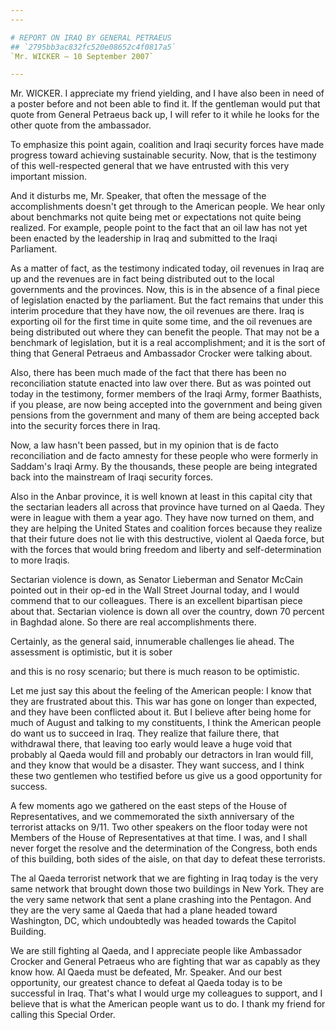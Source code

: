 ```yaml
---
---

# REPORT ON IRAQ BY GENERAL PETRAEUS
## `2795bb3ac832fc520e08652c4f0817a5`
`Mr. WICKER — 10 September 2007`

---
```



Mr. WICKER. I appreciate my friend yielding, and I have also been in 
need of a poster before and not been able to find it. If the gentleman 
would put that quote from General Petraeus back up, I will refer to it 
while he looks for the other quote from the ambassador.

To emphasize this point again, coalition and Iraqi security forces 
have made progress toward achieving sustainable security. Now, that is 
the testimony of this well-respected general that we have entrusted 
with this very important mission.

And it disturbs me, Mr. Speaker, that often the message of the 
accomplishments doesn't get through to the American people. We hear 
only about benchmarks not quite being met or expectations not quite 
being realized. For example, people point to the fact that an oil law 
has not yet been enacted by the leadership in Iraq and submitted to the 
Iraqi Parliament.

As a matter of fact, as the testimony indicated today, oil revenues 
in Iraq are up and the revenues are in fact being distributed out to 
the local governments and the provinces. Now, this is in the absence of 
a final piece of legislation enacted by the parliament. But the fact 
remains that under this interim procedure that they have now, the oil 
revenues are there. Iraq is exporting oil for the first time in quite 
some time, and the oil revenues are being distributed out where they 
can benefit the people. That may not be a benchmark of legislation, but 
it is a real accomplishment; and it is the sort of thing that General 
Petraeus and Ambassador Crocker were talking about.

Also, there has been much made of the fact that there has been no 
reconciliation statute enacted into law over there. But as was pointed 
out today in the testimony, former members of the Iraqi Army, former 
Baathists, if you please, are now being accepted into the government 
and being given pensions from the government and many of them are being 
accepted back into the security forces there in Iraq.

Now, a law hasn't been passed, but in my opinion that is de facto 
reconciliation and de facto amnesty for these people who were formerly 
in Saddam's Iraqi Army. By the thousands, these people are being 
integrated back into the mainstream of Iraqi security forces.

Also in the Anbar province, it is well known at least in this capital 
city that the sectarian leaders all across that province have turned on 
al Qaeda. They were in league with them a year ago. They have now 
turned on them, and they are helping the United States and coalition 
forces because they realize that their future does not lie with this 
destructive, violent al Qaeda force, but with the forces that would 
bring freedom and liberty and self-determination to more Iraqis.

Sectarian violence is down, as Senator Lieberman and Senator McCain 
pointed out in their op-ed in the Wall Street Journal today, and I 
would commend that to our colleagues. There is an excellent bipartisan 
piece about that. Sectarian violence is down all over the country, down 
70 percent in Baghdad alone. So there are real accomplishments there.

Certainly, as the general said, innumerable challenges lie ahead. The 
assessment is optimistic, but it is sober


and this is no rosy scenario; but there is much reason to be 
optimistic.

Let me just say this about the feeling of the American people: I know 
that they are frustrated about this. This war has gone on longer than 
expected, and they have been conflicted about it. But I believe after 
being home for much of August and talking to my constituents, I think 
the American people do want us to succeed in Iraq. They realize that 
failure there, that withdrawal there, that leaving too early would 
leave a huge void that probably al Qaeda would fill and probably our 
detractors in Iran would fill, and they know that would be a disaster. 
They want success, and I think these two gentlemen who testified before 
us give us a good opportunity for success.

A few moments ago we gathered on the east steps of the House of 
Representatives, and we commemorated the sixth anniversary of the 
terrorist attacks on 9/11. Two other speakers on the floor today were 
not Members of the House of Representatives at that time. I was, and I 
shall never forget the resolve and the determination of the Congress, 
both ends of this building, both sides of the aisle, on that day to 
defeat these terrorists.

The al Qaeda terrorist network that we are fighting in Iraq today is 
the very same network that brought down those two buildings in New 
York. They are the very same network that sent a plane crashing into 
the Pentagon. And they are the very same al Qaeda that had a plane 
headed toward Washington, DC, which undoubtedly was headed towards the 
Capitol Building.


We are still fighting al Qaeda, and I appreciate people like 
Ambassador Crocker and General Petraeus who are fighting that war as 
capably as they know how. Al Qaeda must be defeated, Mr. Speaker. And 
our best opportunity, our greatest chance to defeat al Qaeda today is 
to be successful in Iraq. That's what I would urge my colleagues to 
support, and I believe that is what the American people want us to do. 
I thank my friend for calling this Special Order.